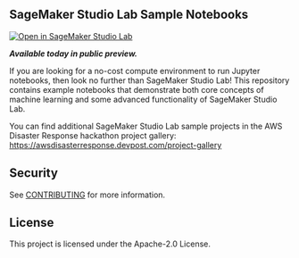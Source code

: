 ## SageMaker Studio Lab Sample Notebooks

[![Open in SageMaker Studio Lab](https://studiolab.sagemaker.aws/studiolab.svg)](https://studiolab.sagemaker.aws/import/github/aws/studio-lab-examples/blob/main/natural-language-processing/NLP_Disaster_Recovery_Translation.ipynb)

***Available today in public preview.***

If you are looking for a no-cost compute environment to run Jupyter notebooks, then look no further than SageMaker Studio Lab! This repository contains example notebooks that demonstrate both core concepts of machine learning and some advanced functionality of SageMaker Studio Lab. 

You can find additional SageMaker Studio Lab sample projects in the AWS Disaster Response hackathon project gallery:
https://awsdisasterresponse.devpost.com/project-gallery

## Security

See [CONTRIBUTING](CONTRIBUTING.md#security-issue-notifications) for more information.

## License

This project is licensed under the Apache-2.0 License.

